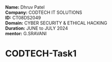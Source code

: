 **Name:** Dhruv Patel <br>
**Company:** CODTECH IT SOLUTIONS <br> 
**ID:** CT08DS2049 <br>
**Domain:** CYBER SECURITY & ETHICAL HACKING <br>
**Duration:** JUNE to JULY 2024 <br>
**mentor:** G.SRAVANI <br>

# CODTECH-Task1
